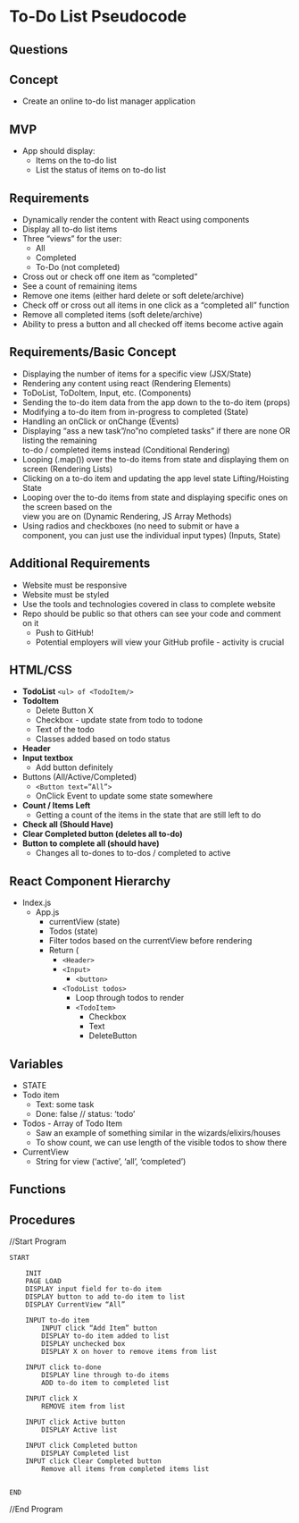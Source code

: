 # To-Do List Pseudocode

## **Questions**


## **Concept**
- Create an online to-do list manager application

## **MVP**
- App should display:
	- Items on the to-do list
	- List the status of items on to-do list

## **Requirements**
- Dynamically render the content with React using components
- Display all to-do list items
- Three “views” for the user:
    - All
    - Completed
    - To-Do (not completed)
- Cross out or check off one item as “completed”
- See a count of remaining items
- Remove one items (either hard delete or soft delete/archive)
- Check off or cross out all items in one click as a “completed all” function
- Remove all completed items (soft delete/archive)
- Ability to press a button and all checked off items become active again

## **Requirements/Basic Concept**
- Displaying the number of items for a specific view (JSX/State)
- Rendering any content using react (Rendering Elements)
- ToDoList, ToDoItem, Input, etc. (Components)
- Sending the to-do item data from the app down to the to-do item (props)
- Modifying a to-do item from in-progress to completed (State)
- Handling an onClick or onChange (Events)
- Displaying “ass a new task”/no”no completed tasks” if there are none OR listing the remaining     
  to-do / completed items instead (Conditional Rendering)
- Looping (.map()) over the to-do items from state and displaying them on screen (Rendering Lists)
- Clicking on a to-do item and updating the app level state Lifting/Hoisting State
- Looping over the to-do items from state and displaying specific ones on the screen based on the  
  view you are on (Dynamic Rendering, JS Array Methods)
- Using radios and checkboxes (no need to submit or have a <form> component, you can just use the 
  individual input types) (Inputs, State)

## **Additional Requirements**
- Website must be responsive
- Website must be styled
- Use the tools and technologies covered in class to complete website
- Repo should be public so that others can see your code and comment on it
	- Push to GitHub!
	- Potential employers will view your GitHub profile - activity is crucial

## **HTML/CSS**
- **TodoList**
	`<ul> of <TodoItem/>`
- **TodoItem**
	- Delete Button X
	- Checkbox - update state from todo to todone
	- Text of the todo
	- Classes added based on todo status
- **Header**
- **Input textbox**
	- Add button definitely
- Buttons (All/Active/Completed)
	- `<Button text=”All”>`
	- OnClick Event to update some state somewhere
- **Count / Items Left**
	- Getting a count of the items in the state that are still left to do
- **Check all (Should Have)**
- **Clear Completed button (deletes all to-do)**
- **Button to complete all (should have)**
	- Changes all to-dones to to-dos / completed to active

## **React Component Hierarchy**
- Index.js
	- App.js
		- currentView (state)
		- Todos (state)
		- Filter todos based on the currentView before rendering
		- Return (
			- `<Header>`
			- `<Input>`
				- `<button>`
			- `<TodoList todos>`
				- Loop through todos to render
				- `<TodoItem>`
					- Checkbox
					- Text
					- DeleteButton


## **Variables**

- STATE
- Todo item
	- Text: some task
	- Done: false // status: ‘todo’
- Todos - Array of Todo Item
	- Saw an example of something similar in the wizards/elixirs/houses
	- To show count, we can use length of the visible todos to show there
- CurrentView
	- String for view (‘active’, ‘all’, ‘completed’)

## **Functions**



## **Procedures**

//Start Program

    START

        INIT
        PAGE LOAD
        DISPLAY input field for to-do item
        DISPLAY button to add to-do item to list
        DISPLAY CurrentView “All”

        INPUT to-do item
            INPUT click “Add Item” button
            DISPLAY to-do item added to list
            DISPLAY unchecked box
            DISPLAY X on hover to remove items from list

        INPUT click to-done
            DISPLAY line through to-do items
            ADD to-do item to completed list

        INPUT click X
            REMOVE item from list

        INPUT click Active button
            DISPLAY Active list

        INPUT click Completed button
            DISPLAY Completed list
        INPUT click Clear Completed button
            Remove all items from completed items list
        

    END

//End Program
